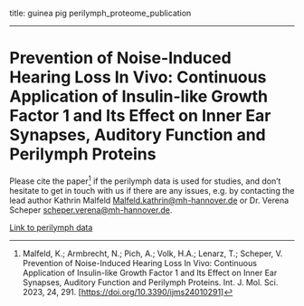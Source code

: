title: guinea pig perilymph_proteome_publication
- - - 

# Prevention of Noise-Induced Hearing Loss In Vivo: Continuous Application of Insulin-like Growth Factor 1 and Its Effect on Inner Ear Synapses, Auditory Function and Perilymph Proteins
Please cite the paper[^1] if the perilymph  data is used for studies, and don’t hesitate to get in touch with us if there are any issues, e.g. by contacting the lead author Kathrin Malfeld
[Malfeld.kathrin@mh-hannover.de](Malfeld.kathrin@mh-hannover.de) or Dr. Verena Scheper [scheper.verena@mh-hannover.de](scheper.verena@mh-hannover.de).



[Link to perilymph data](GP_perilymph_proteme.zip)



[^1]: Malfeld, K.; Armbrecht, N.; Pich, A.; Volk, H.A.; Lenarz, T.; Scheper, V. Prevention of Noise-Induced Hearing Loss In Vivo: Continuous Application of Insulin-like Growth Factor 1 and Its Effect
on Inner Ear Synapses, Auditory Function and Perilymph Proteins. Int. J. Mol. Sci. 2023, 24, 291. [https://doi.org/10.3390/ijms24010291]
